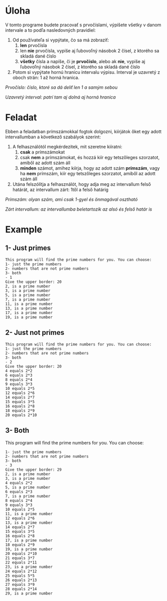 # Úloha
V tomto programe budete pracovať s prvočíslami, výpíšete všetky v danom intervale a to podľa nasledovných pravidiel:
 1. Od používateľa si vypýtate, čo sa má zobraziť:
	 1. **len** prvočísla
	 2. len **nie** prvočísla, vypíše aj ľubovoľný násobok 2 čísel, z ktorého sa skladá dané číslo
	 3. **všetky** čísla a napíše, či je **prvočíslo**, alebo ak **nie**, vypíše aj ľubovoľný násobok 2 čísel, z ktorého sa skladá dané číslo
1. Potom si vypýtate hornú hranicu intervalu výpisu. Interval je uzavretý z oboch strán: 1 až horná hranica.

_Prvočíslo: číslo, ktoré sa dá deliť len 1 a samým sebou_

_Uzavretý interval: patrí tam aj dolná aj horná hranica_

# Feladat

Ebben a feladatban prímszámokkal fogtok dolgozni, kiírjátok őket egy adott intervallumban a következő szabályok szerint:
 1. A felhasználótól megkérdezitek, mit szeretne kiíratni:
	 1. **csak** a prímszámokat
	 2. csak **nem** a prímszámokat, és hozzá kiír egy tetszőleges szorzatot, amiből az adott szám áll
	 3. **minden** számot, amihez kiírja, hogy az adott szám **prímszám**, vagy ha **nem** prímszám, kiír egy tetszőleges szorzatot, amiből az adott szám áll
1. Utána felszólítja a felhasználót, hogy adja meg az intervallum felső határát, az intervallum zárt: 1től a felső határig

_Prímszám: olyan szám, ami csak 1-gyel és önmagával osztható_

_Zárt intervallum: az intervallumba beletartozik az alsó és felső határ is_
# Example
## 1- Just primes
```
This program will find the prime numbers for you. You can choose:
1- just the prime numbers
2- numbers that are not prime numbers
3- both
- 1
Give the upper border: 20
2, is a prime number
3, is a prime number
5, is a prime number
7, is a prime number
11, is a prime number
13, is a prime number
17, is a prime number
19, is a prime number
```

## 2- Just not primes
```
This program will find the prime numbers for you. You can choose:
1- just the prime numbers
2- numbers that are not prime numbers
3- both
- 2
Give the upper border: 20
4 equals 2*2
6 equals 2*3
8 equals 2*4
9 equals 3*3
10 equals 2*5
12 equals 2*6
14 equals 2*7
15 equals 3*5
16 equals 2*8
18 equals 2*9
20 equals 2*10
```
## 3- Both
This program will find the prime numbers for you. You can choose:
```
1- just the prime numbers
2- numbers that are not prime numbers
3- both
- 3
Give the upper border: 29
2, is a prime number
3, is a prime number
4 equals 2*2
5, is a prime number
6 equals 2*3
7, is a prime number
8 equals 2*4
9 equals 3*3
10 equals 2*5
11, is a prime number
12 equals 2*6
13, is a prime number
14 equals 2*7
15 equals 3*5
16 equals 2*8
17, is a prime number
18 equals 2*9
19, is a prime number
20 equals 2*10
21 equals 3*7
22 equals 2*11
23, is a prime number
24 equals 2*12
25 equals 5*5
26 equals 2*13
27 equals 3*9
28 equals 2*14
29, is a prime number
```
